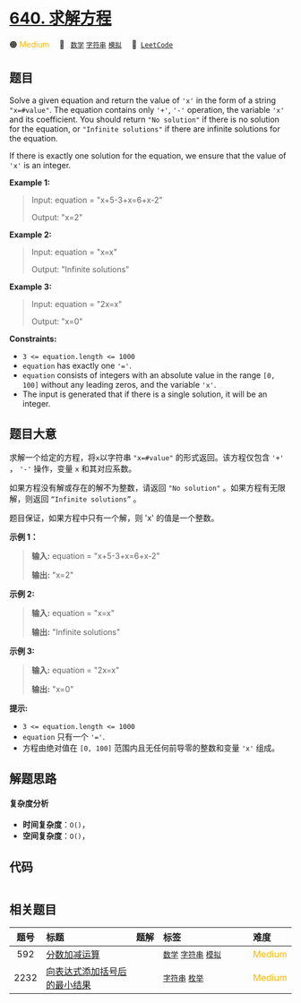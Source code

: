 # [640. 求解方程](https://leetcode.com/problems/solve-the-equation)

🟠 <font color=#ffb800>Medium</font>&emsp; 🔖&ensp; [`数学`](/outline/tag/math.md) [`字符串`](/outline/tag/string.md) [`模拟`](/outline/tag/simulation.md)&emsp; 🔗&ensp;[`LeetCode`](https://leetcode.com/problems/solve-the-equation)

## 题目

Solve a given equation and return the value of `'x'` in the form of a string
`"x=#value"`. The equation contains only `'+'`, `'-'` operation, the variable
`'x'` and its coefficient. You should return `"No solution"` if there is no
solution for the equation, or `"Infinite solutions"` if there are infinite
solutions for the equation.

If there is exactly one solution for the equation, we ensure that the value of
`'x'` is an integer.



**Example 1:**

> Input: equation = "x+5-3+x=6+x-2"
> 
> Output: "x=2"

**Example 2:**

> Input: equation = "x=x"
> 
> Output: "Infinite solutions"

**Example 3:**

> Input: equation = "2x=x"
> 
> Output: "x=0"

**Constraints:**

  * `3 <= equation.length <= 1000`
  * `equation` has exactly one `'='`.
  * `equation` consists of integers with an absolute value in the range `[0, 100]` without any leading zeros, and the variable `'x'`.
  * The input is generated that if there is a single solution, it will be an integer.


## 题目大意

求解一个给定的方程，将`x`以字符串 `"x=#value"` 的形式返回。该方程仅包含 `'+'` ， `'-'` 操作，变量 `x` 和其对应系数。

如果方程没有解或存在的解不为整数，请返回 `"No solution"` 。如果方程有无限解，则返回 `“Infinite solutions”` 。

题目保证，如果方程中只有一个解，则 'x' 的值是一个整数。



**示例 1：**

> 
> 
> 
> 
> 
> **输入:** equation = "x+5-3+x=6+x-2"
> 
> **输出:** "x=2"
> 
> 

**示例 2:**

> 
> 
> 
> 
> 
> **输入:** equation = "x=x"
> 
> **输出:** "Infinite solutions"
> 
> 

**示例 3:**

> 
> 
> 
> 
> 
> **输入:** equation = "2x=x"
> 
> **输出:** "x=0"
> 
> 



**提示:**

  * `3 <= equation.length <= 1000`
  * `equation` 只有一个 `'='`. 
  * 方程由绝对值在 `[0, 100]`  范围内且无任何前导零的整数和变量 `'x'` 组成。​​​


## 解题思路

#### 复杂度分析

- **时间复杂度**：`O()`，
- **空间复杂度**：`O()`，

## 代码

```javascript

```

## 相关题目

<!-- prettier-ignore -->
| 题号 | 标题 | 题解 | 标签 | 难度 |
| :------: | :------ | :------: | :------ | :------ |
| 592 | [分数加减运算](https://leetcode.com/problems/fraction-addition-and-subtraction) |  |  [`数学`](/outline/tag/math.md) [`字符串`](/outline/tag/string.md) [`模拟`](/outline/tag/simulation.md) | <font color=#ffb800>Medium</font> |
| 2232 | [向表达式添加括号后的最小结果](https://leetcode.com/problems/minimize-result-by-adding-parentheses-to-expression) |  |  [`字符串`](/outline/tag/string.md) [`枚举`](/outline/tag/enumeration.md) | <font color=#ffb800>Medium</font> |

<style>
.blue {
    background-color: #096dd9;
    padding: 0.25rem 0.5rem;
    margin: 0;
    font-size: 0.85em;
    border-radius: 3px;
    color: white;
    font-weight: 500;
}
table th:first-of-type { width: 10%; }
table th:nth-of-type(2) { width: 35%; }
table th:nth-of-type(3) { width: 10%; }
table th:nth-of-type(4) { width: 35%; }
table th:nth-of-type(5) { width: 10%; }
</style>
